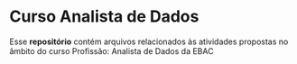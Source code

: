 # Curso Analista de Dados

Esse **repositório** contém arquivos relacionados às atividades propostas no âmbito do curso Profissão: Analista de Dados da EBAC